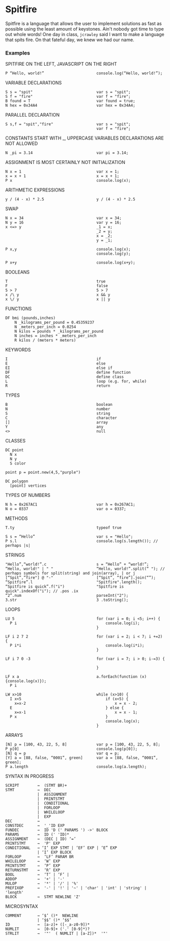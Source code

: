 # Spitfire

Spitfire is a language that allows the user to implement solutions as fast as possible using the least amount of keystones. Ain't nobody got time to type out whole words! One day in class, `jcrawley` said I want to make a language that spits fire. On that fateful day, we knew we had our name.

### Examples

SPITFIRE ON THE LEFT, JAVASCRIPT ON THE RIGHT

    P “Hello, world!”     			        console.log(“Hello, world!”);

VARIABLE DECLARATIONS

    S s = "spit" 					        var s = "spit"; 
    S f = "fire" 					        var f = "fire";
    B found = T                             var found = true;
    N hex = 0x34A4                          var hex = 0x34A4;

PARALLEL DECLARATION

    S s,f = "spit","fire" 				    var s = "spit";
    						                var f = "fire";

CONSTANTS START WITH _, UPPERCASE VARIABLES DECLARATIONS ARE NOT ALLOWED

    N _pi = 3.14 				            var pi = 3.14;

ASSIGNMENT IS MOST CERTAINLY NOT INITIALIZATION

    N x = 1 					            var x = 1;
    x = x + 1 					            x = x + 1;
    P x                                     console.log(x);

ARITHMETIC EXPRESSIONS

    y / (4 - x) * 2.5 				        y / (4 - x) * 2.5

SWAP

    N x = 34 					            var x = 34;
    N y = 16 					            var y = 16;
    x <=> y                                 _1 = x;
                                            _2 = y;
                                            x = _2;
                                            y = _1;
    
    P x,y                                   console.log(x);
                                            console.log(y);
                                            
    P x+y                                   console.log(x+y);

BOOLEANS 

    T					                	true
    F						                false
    5 > 7					                5 > 7
    x /\ y                                  x && y
    x \/ y                                  x || y

FUNCTIONS

    DF bmi (pounds,inches) 
        N _kilograms_per_pound = 0.45359237
        N _meters_per_inch = 0.0254
        N kilos = pounds * _kilograms_per_pound
        N inches = inches * _meters_per_inch
        R kilos / (meters * meters)

KEYWORDS

    I					                	if 
    E				                		else 
    EI			                			else if 
    DF			                			define function
    DC                                      define class
    L			                  			loop (e.g. for, while)
    R                                       return

TYPES 

    B			                			boolean 
    N				                		number
    S		                				string 
    C			                			character
    []		                				array
    Y                                       any
    <>			                			null
    
CLASSES

    DC point
      N x
      N y
      S color
      
    point p = point.new(4,5,"purple")
    
    DC polygon
      [point] vertices
      

TYPES OF NUMBERS
                        
    N h = 0x267AC1                          var h = 0x267AC1;
    N o = 0337                              var o = 0337;

METHODS
 
    T.ty	               	    			typeof true
 
    S s = “Hello” 	            			var s = "Hello";
    P s.l			                		console.log(s.length()); // perhaps |s|

STRINGS

    "Hello”,“world!”.c  	        		s = “Hello” + “world!”; 
    “Hello, world!" | " "                   “Hello, world!”.split(“ "); // perhaps symbols for split(string) and join(array), | or j
    [“Spit”,”fire"] @ "-"                   [“Spit”, “fire”].join(“”);
    “Spitfire”.l                            "Spitfire".length(); 
    “Spitfire is quick”.f("i")              "Spitfire is quick".indexOf("i"); // .pos .ix				
    “2”.num                                 parseInt("2");
    3.str                                   3 .toString();

LOOPS
 
    LU 5                                    for (var i = 0; i <5; i++) {
      P i                                       console.log(i);                                          
                                            }

    LF i 2 7 2                              for (var i = 2; i < 7; i +=2) {
      P i*i                                     console.log(i*i);
                                            }
                                        
    LF i 7 0 -3 				            for (var i = 7; i > 0; i-=3) {
                    
                                            }
                                            
    LF x a                                  a.forEach(function (x) {console.log(x)});
      P i

    LW x>10                                 while (x>10) {
      I x<5                                     if (x<5) {
        x=x-2                                       x = x - 2;
      E                                         } else {
        x=x-1                                       x = x - 1;
      P x                                       }
                                                console.log(x);
                                            }

ARRAYS 

    [N] p = [100, 43, 22, 5, 8]			    var p = [100, 43, 22, 5, 8];
    P p[0]					                console.log(p[0]);
    [N] q = p					            var q = p;
    [Y] a = [88, false, “0001”, green]		var a = [88, false, “0001”, green]; 
    P a.length					            console.log(a.length);

SYNTAX IN PROGRESS

    SCRIPT        →  (STMT BR)+
    STMT          →  DEC
                  |  ASSIGNMENT
                  |  PRINTSTMT
                  |  CONDITIONAL
                  |  FORLOOP
                  |  WHILELOOP
                  |  EXP
    DEC           →  
    CONSTDEC      →  '_'ID EXP
    FUNDEC        →  ID 'D (' PARAMS ') ->' BLOCK
    PARAMS        →  ID (' 'ID)*
    ASSIGNMENT    →  (DEC | ID) ‘=’
    PRINTSTMT     →  'P' EXP
    CONDITIONAL   → ‘I’ EXP STMT | ‘EF’ EXP | ‘E” EXP 
                  | ‘I’ EXP BLOCK
    FORLOOP       →  ‘LF’ PARAM BR
    WHILELOOP     →  ‘W’ EXP
    PRINTSTMT     →  ‘P’ EXP
    RETURNSTMT    →  ‘R’ EXP  
    BOOL          →  ‘T’ | ‘F’ | 
    ADDOP         →  '+' | '-'
    MULOP         →  '*' | '/' | '%'
    PREFIXOP      →  '-' | '!' | '~' | 'char' | 'int' | 'string' | 'length'
    BLOCK         →  STMT NEWLINE 'Z'


MICROSYNTAX

    COMMENT       → ‘$’ ()*  NEWLINE
                  | ‘$$’ ()* ‘$$’
    ID            →  [a-z]+ ([-_a-z0-9])*
    NUMLIT        →  [0-9]+ ('.' [0-9]*)?
    STRLIT        →  '"'  ( NUMLIT | [a-Z])*  '"'
